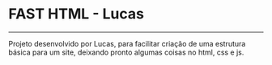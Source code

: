 # FAST HTML - Lucas

---

Projeto desenvolvido por Lucas, para facilitar criação de uma estrutura básica para um site, deixando pronto algumas coisas no html, css e js.
